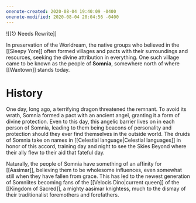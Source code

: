 ```yaml
---
onenote-created: 2020-08-04 19:40:09 -0400
onenote-modified: 2020-08-04 20:04:56 -0400
---
```

![[⎋ Needs Rewrite]]

In preservation of the Worldream, the native groups who believed in the [[Sleepy Yore]] often formed villages and pacts with their surroundings and resources, seeking the divine attribution in everything. One such village came to be known as the people of **Somnia**, somewhere north of where [[Waxtown]] stands today.

# History

One day, long ago, a terrifying dragon threatened the remnant. To avoid its wrath, Somnia formed a pact with an ancient angel, granting it a form of divine protection. Even to this day, this angelic barrier lives on in each person of Somnia, leading to them being beacons of personality and protection should they ever find themselves in the outside world. The druids of Somnia take on names in [[Celestial language|Celestial languages]] in honor of this accord, training day and night to see the Skies Beyond where their ally flew to their aid that fateful day.

Naturally, the people of Somnia have something of an affinity for [[Aasimar]], believing them to be wholesome influences, even somewhat still when they have fallen from grace. This has led to the newest generation of Somniites becoming fans of the [[Velocis Dino|current queen]] of the [[Kingdom of Sacred]], a mighty aasimar knightess, much to the dismay of their traditionalist foremothers and forefathers.
